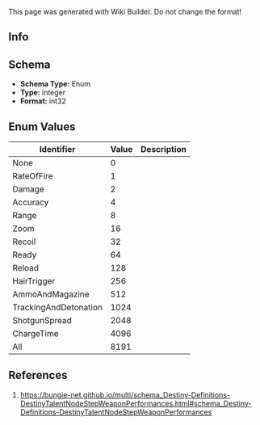 <span class="wiki-builder">This page was generated with Wiki Builder. Do not change the format!</span>

## Info

## Schema
* **Schema Type:** Enum
* **Type:** integer
* **Format:** int32

## Enum Values
Identifier | Value | Description
---------- | ----- | -----------
None | 0 | 
RateOfFire | 1 | 
Damage | 2 | 
Accuracy | 4 | 
Range | 8 | 
Zoom | 16 | 
Recoil | 32 | 
Ready | 64 | 
Reload | 128 | 
HairTrigger | 256 | 
AmmoAndMagazine | 512 | 
TrackingAndDetonation | 1024 | 
ShotgunSpread | 2048 | 
ChargeTime | 4096 | 
All | 8191 | 

## References
1. https://bungie-net.github.io/multi/schema_Destiny-Definitions-DestinyTalentNodeStepWeaponPerformances.html#schema_Destiny-Definitions-DestinyTalentNodeStepWeaponPerformances
